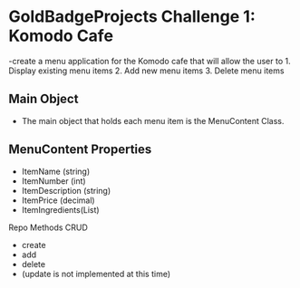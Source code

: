 # GoldBadgeProjects Challenge 1: Komodo Cafe
-create a menu application for the Komodo cafe that will allow the user to 
    1. Display existing menu items
    2.  Add new menu items
    3.  Delete menu items

## Main Object
- The main object that holds each menu item is the MenuContent Class.

## MenuContent Properties
- ItemName (string)
- ItemNumber (int)
- ItemDescription (string)
- ItemPrice (decimal)
- ItemIngredients(List)

Repo Methods CRUD

- create
- add
- delete 
- (update is not implemented at this time)



